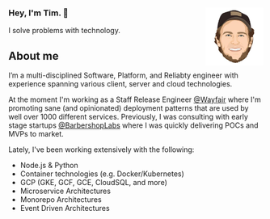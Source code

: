 ### Hey, I'm Tim. 👋 <img alt="Tim Chepeleff"  align="right" src="https://github.com/timchepeleff/timchepeleff/blob/master/5407406.jpeg" width="114">

I solve problems with technology. 


## About me



I’m a multi-disciplined Software, Platform, and Reliabty engineer with experience spanning various client, server and cloud technologies. 

At the moment I'm working as a Staff Release Engineer [@Wayfair](https://tech.wayfair.com/) where I'm promoting sane (and opinionated) deployment patterns that are used by well over 1000 different services. Previously, I was consulting with early stage startups [@BarbershopLabs](http://barbershoplabs.com/) where I was quickly delivering POCs and MVPs to market. 

Lately, I've been working extensively with the following: 


* Node.js & Python
* Container technologies (e.g. Docker/Kubernetes)
* GCP (GKE, GCF, GCE, CloudSQL, and more)
* Microservice Architectures
* Monorepo Architectures
* Event Driven Architectures


<!--
**timchepeleff/timchepeleff** is a ✨ _special_ ✨ repository because its `README.md` (this file) appears on your GitHub profile.

Here are some ideas to get you started:

- 🔭 I’m currently working on ...
- 🌱 I’m currently learning ...
- 👯 I’m looking to collaborate on ...
- 🤔 I’m looking for help with ...
- 💬 Ask me about ...
- 📫 How to reach me: ...
- 😄 Pronouns: ...
- ⚡ Fun fact: ...
-->
